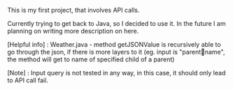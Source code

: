 This is my first project, that involves API calls. 

Currently trying to get back to Java, so I decided to use it.
In the future I am planning on writing more description on here.

[Helpful info] :
Weather.java - method getJSONValue is recursively able to go through the json, if there is more layers to it (eg. input is "parent:child:name", the method will get to name of specified child of a parent)

[Note] :
Input query is not tested in any way, in this case, it should only lead to API call fail.
